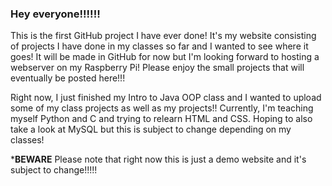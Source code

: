 ### Hey everyone!!!!!!

This is the first GitHub project I have ever done! It's my website consisting of projects I 
have done in my classes so far and I wanted to see where it goes! It will be made in GitHub for now
but I'm looking forward to hosting a webserver on my Raspberry Pi! Please enjoy the small projects that will
eventually be posted here!!!

Right now, I just finished my Intro to Java OOP class and I wanted to upload some of my class projects as well as my 
projects!! Currently, I'm teaching myself Python and C and trying to relearn HTML and CSS.  Hoping to also take a look at 
MySQL but this is subject to change depending on my classes! 

*******************BEWARE******************
Please note that right now this is just a demo website and it's subject to change!!!!!

<!--
**e-pyo/e-pyo** is a ✨ _special_ ✨ repository because its `README.md` (this file) appears on your GitHub profile.

Here are some ideas to get you started:

- 🔭 I’m currently working on ...
- 🌱 I’m currently learning ...
- 👯 I’m looking to collaborate on ...
- 🤔 I’m looking for help with ...
- 💬 Ask me about ...
- 📫 How to reach me: ...
- 😄 Pronouns: ...
- ⚡ Fun fact: ...
-->
